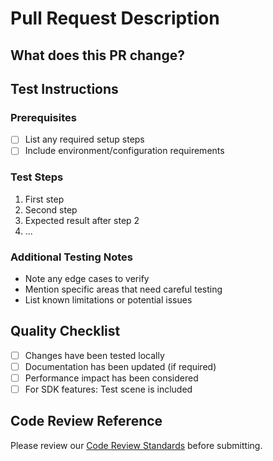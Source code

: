 # Pull Request Description

## What does this PR change?
<!--
Please provide a clear and detailed description of your changes. Include:
- What you're changing and why (describe the problem you're solving)
- Which issue this addresses (if applicable), using #123 format
- For optimizations: Include performance comparisons (before vs. after)
- For SDK features: Include or link to a test scene
- Links to relevant documentation:
  - Design docs
  - Architecture diagrams
  - Figma designs
  - Screenshots
  - Other relevant context
-->

## Test Instructions
<!--
Provide clear, specific steps for testing these changes. Remember:
- QA team members may not have the same technical context
- Be explicit about test requirements and expected outcomes
- Include any specific configuration needed
-->

### Prerequisites
- [ ] List any required setup steps
- [ ] Include environment/configuration requirements

### Test Steps
1. First step
2. Second step
3. Expected result after step 2
4. ...

### Additional Testing Notes
- Note any edge cases to verify
- Mention specific areas that need careful testing
- List known limitations or potential issues

## Quality Checklist
- [ ] Changes have been tested locally
- [ ] Documentation has been updated (if required)
- [ ] Performance impact has been considered
- [ ] For SDK features: Test scene is included

## Code Review Reference
Please review our [Code Review Standards](https://github.com/decentraland/unity-renderer/blob/master/docs/code-review-standards.md) before submitting.
